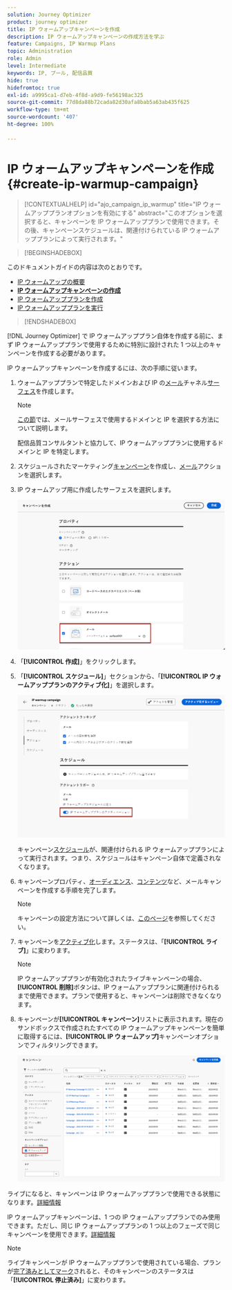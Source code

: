 ```yaml
---
solution: Journey Optimizer
product: journey optimizer
title: IP ウォームアップキャンペーンを作成
description: IP ウォームアップキャンペーンの作成方法を学ぶ
feature: Campaigns, IP Warmup Plans
topic: Administration
role: Admin
level: Intermediate
keywords: IP, プール, 配信品質
hide: true
hidefromtoc: true
exl-id: a9995ca1-d7eb-4f8d-a9d9-fe56198ac325
source-git-commit: 77d8da88b72cada82d30afa8bab5a63ab435f625
workflow-type: tm+mt
source-wordcount: '407'
ht-degree: 100%

---
```


# IP ウォームアップキャンペーンを作成 {#create-ip-warmup-campaign}

>[!CONTEXTUALHELP]
>id="ajo_campaign_ip_warmup"
>title="IP ウォームアッププランオプションを有効にする"
>abstract="このオプションを選択すると、キャンペーンを IP ウォームアッププランで使用できます。その後、キャンペーンスケジュールは、関連付けられている IP ウォームアッププランによって実行されます。"

>[!BEGINSHADEBOX]

このドキュメントガイドの内容は次のとおりです。

* [IP ウォームアップの概要](ip-warmup-gs.md)
* **[IP ウォームアップキャンペーンの作成](ip-warmup-campaign.md)**
* [IP ウォームアッププランを作成](ip-warmup-plan.md)
* [IP ウォームアッププランを実行](ip-warmup-execution.md)

>[!ENDSHADEBOX]

[!DNL Journey Optimizer] で IP ウォームアッププラン自体を作成する前に、まず IP ウォームアッププランで使用するために特別に設計された 1 つ以上のキャンペーンを作成する必要があります<!--through a dedicated option-->。

IP ウォームアップキャンペーンを作成するには、次の手順に従います。

1. ウォームアッププランで特定したドメインおよび IP の[メール](../email/email-settings.md)チャネル[サーフェス](channel-surfaces.md)を作成します。

   >[!NOTE]
   >
   >[この節](../email/email-settings.md#subdomains-and-ip-pools)では、メールサーフェスで使用するドメインと IP を選択する方法について説明します。
   >
   >配信品質コンサルタントと協力して、IP ウォームアッププランに使用するドメインと IP を特定します。<!--TBC-->

1. スケジュールされたマーケティング[キャンペーン](../campaigns/create-campaign.md)を作成し、[メール](../email/create-email.md#create-email-journey-campaign)アクションを選択します。

   <!--Select the Marketing category. The IP warmup plan activation option is only available for  marketing-type campaigns.-->

1. IP ウォームアップ用に作成したサーフェスを選択します。

   ![](assets/ip-warmup-campaign-surface.png)

   <!--You must use the same surface as the one that will be used for the asociated IP warmup plan. [Learn how to create an IP warmup plan](#create-ip-warmup-plan)-->

1. 「**[!UICONTROL 作成]**」をクリックします。

1. 「**[!UICONTROL スケジュール]**」セクションから、「**[!UICONTROL IP ウォームアッププランのアクティブ化]**」を選択します。

   ![](assets/ip-warmup-campaign-plan-activation.png)

   キャンペーン[スケジュール](../campaigns/create-campaign.md#schedule)が、関連付けられる IP ウォームアッププランによって実行されます。つまり、スケジュールはキャンペーン自体で定義されなくなります。

1. キャンペーンプロパティ、[オーディエンス](../audience/about-audiences.md)<!--best practices for IP warmup in terms of audience?-->、[コンテンツ](../email/get-started-email-design.md#key-steps)など、メールキャンペーンを作成する手順を完了します。

   >[!NOTE]
   >
   >キャンペーンの設定方法について詳しくは、[このページ](../campaigns/get-started-with-campaigns.md)を参照してください。

1. キャンペーンを[アクティブ化](../campaigns/review-activate-campaign.md)します。ステータスは、「**[!UICONTROL ライブ]**」に変わります。

   >[!NOTE]
   >
   >IP ウォームアッププランが有効化されたライブキャンペーンの場合、**[!UICONTROL 削除]**&#x200B;ボタンは、IP ウォームアッププランに関連付けられるまで使用できます。プランで使用すると、キャンペーンは削除できなくなります。

1. キャンペーンが&#x200B;**[!UICONTROL キャンペーン]**&#x200B;リストに表示されます。現在のサンドボックスで作成されたすべての IP ウォームアップキャンペーンを簡単に取得するには、**[!UICONTROL IP ウォームアップ]**&#x200B;キャンペーンオプションでフィルタリングできます。

   ![](assets/ip-warmup-campaign-filter.png)

ライブになると、キャンペーンは IP ウォームアッププランで使用できる状態になります。[詳細情報](ip-warmup-plan.md)

IP ウォームアップキャンペーンは、1 つの IP ウォームアッププランでのみ使用できます。ただし、同じ IP ウォームアッププランの 1 つ以上のフェーズで同じキャンペーンを使用できます。[詳細情報](ip-warmup-plan.md#define-phases)

>[!NOTE]
>
>ライブキャンペーンが IP ウォームアッププランで使用されている場合、プランが[完了済みとしてマーク](ip-warmup-execution.md#mark-as-completed)されると、そのキャンペーンのステータスは 「**[!UICONTROL 停止済み]**」に変わります。

